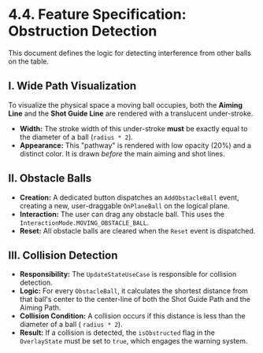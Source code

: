 # 4.4. Feature Specification: Obstruction Detection

This document defines the logic for detecting interference from other balls on the table.

## I. Wide Path Visualization

To visualize the physical space a moving ball occupies, both the **Aiming Line** and the **Shot
Guide Line** are rendered with a translucent under-stroke.

* **Width:** The stroke width of this under-stroke **must** be exactly equal to the diameter of a
  ball (`radius * 2`).
* **Appearance:** This "pathway" is rendered with low opacity (20%) and a distinct color. It is
  drawn *before* the main aiming and shot lines.

## II. Obstacle Balls

* **Creation:** A dedicated button dispatches an `AddObstacleBall` event, creating a new,
  user-draggable `OnPlaneBall` on the logical plane.
* **Interaction:** The user can drag any obstacle ball. This uses the
  `InteractionMode.MOVING_OBSTACLE_BALL`.
* **Reset:** All obstacle balls are cleared when the `Reset` event is dispatched.

## III. Collision Detection

* **Responsibility:** The `UpdateStateUseCase` is responsible for collision detection.
* **Logic:** For every `ObstacleBall`, it calculates the shortest distance from that ball's center
  to the center-line of both the Shot Guide Path and the Aiming Path.
* **Collision Condition:** A collision occurs if this distance is less than the diameter of a ball (
  `radius * 2`).
* **Result:** If a collision is detected, the `isObstructed` flag in the `OverlayState` must be set
  to `true`, which engages the warning system.